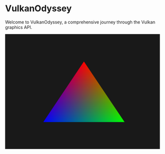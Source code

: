 # VulkanOdyssey

Welcome to VulkanOdyssey, a comprehensive journey through the Vulkan graphics API.


![01 Draw a triangle](assets/triangle.png)




